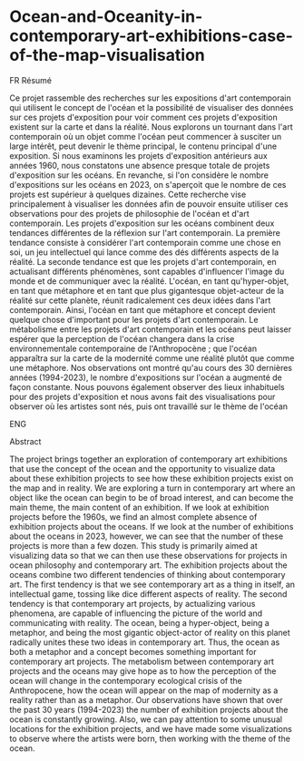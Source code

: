 # Ocean-and-Oceanity-in-contemporary-art-exhibitions-case-of-the-map-visualisation

FR
Résumé

Ce projet  rassemble des recherches sur les expositions d'art contemporain qui utilisent le concept de l'océan et la possibilité de visualiser des données sur ces projets d'exposition pour voir comment ces projets d'exposition existent sur la carte et dans la réalité. Nous explorons un tournant dans l'art contemporain où un objet comme l'océan peut commencer à susciter un large intérêt, peut devenir le thème principal, le contenu principal d'une exposition. Si nous examinons les projets d'exposition antérieurs aux années 1960, nous constatons une absence presque totale de projets d'exposition sur les océans. En revanche, si l'on considère le nombre d'expositions sur les océans en 2023, on s'aperçoit que le nombre de ces projets est supérieur à quelques dizaines. Cette recherche vise principalement à visualiser les données afin de pouvoir ensuite utiliser ces observations pour des projets de philosophie de l'océan et d'art contemporain.  Les projets d'exposition sur  les océans combinent deux tendances différentes de la réflexion sur l'art contemporain. La première tendance consiste à considérer l'art contemporain comme une chose en soi, un jeu intellectuel qui lance comme des dés différents aspects de la réalité. La seconde tendance est que les projets d'art contemporain, en actualisant différents phénomènes, sont capables d'influencer l'image du monde et de communiquer avec la réalité. L'océan, en tant qu'hyper-objet, en tant que métaphore et en tant que plus gigantesque objet-acteur de la réalité sur cette planète, réunit radicalement ces deux idées dans l'art contemporain. Ainsi, l'océan en tant que métaphore et concept devient quelque chose d'important pour les projets d'art contemporain. Le métabolisme entre les projets d'art contemporain et les océans peut laisser espérer que la perception de l'océan changera dans la crise environnementale contemporaine de l'Anthropocène ; que l'océan apparaîtra sur la carte de la modernité comme une réalité plutôt que comme une métaphore. Nos observations ont montré qu'au cours des 30 dernières années (1994-2023), le nombre d'expositions sur l'océan a augmenté de façon constante. Nous pouvons également observer des lieux inhabituels pour des projets d'exposition et nous avons fait des visualisations pour observer où les artistes sont nés, puis ont travaillé sur le thème de l'océan

ENG

Abstract

The project brings together an exploration of contemporary art exhibitions that use the concept of the ocean and the opportunity to visualize data about these exhibition projects to see how these exhibition projects exist on the map and in reality. We are exploring a turn in contemporary art where an object like the ocean can begin to be of broad interest, and can become the main theme, the main content of an exhibition. If we look at exhibition projects before the 1960s, we find an almost complete absence of exhibition projects about the oceans. If we look at the number of exhibitions about the oceans in 2023, however, we can see that the number of these projects is more than a few dozen. This study is primarily aimed at visualizing data so that we can then use these observations for projects in ocean philosophy and contemporary art.  The exhibition projects about the oceans combine two different tendencies of thinking about contemporary art. The first tendency is that we see contemporary art as a thing in itself, an intellectual game, tossing like dice different aspects of reality. The second tendency is that contemporary art projects, by actualizing various phenomena, are capable of influencing the picture of the world and communicating with reality. The ocean, being a hyper-object, being a metaphor, and being the most gigantic object-actor of reality on this planet radically unites these two ideas in contemporary art. Thus, the ocean as both a metaphor and a concept becomes something important for contemporary art projects. The metabolism between contemporary art projects and the oceans may give hope as to how the perception of the ocean will change in the contemporary ecological crisis of the Anthropocene, how the ocean will appear on the map of modernity as a reality rather than as a metaphor. Our observations have shown that over the past 30 years (1994-2023) the number of exhibition projects about the ocean is constantly growing. Also, we can pay attention to some unusual locations for the exhibition projects, and we have made some visualizations to observe where the artists were born, then working with the theme of the ocean.

